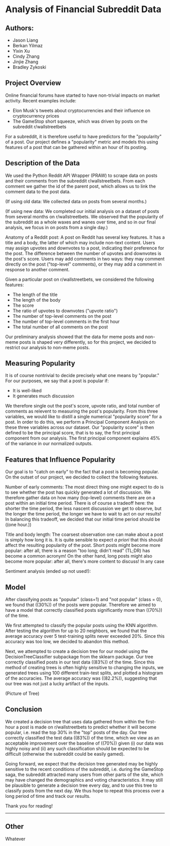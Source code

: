 # Analysis of Financial Subreddit Data

## Authors:
- Jason Liang
- Berkan Yilmaz
- Yixin Xu
- Cindy Zhang
- Jinjie Zhang
- Bradley Zykoski

## Project Overview
Online financial forums have started to have non-trivial impacts on market activity. Recent examples include:
- Elon Musk's tweets about cryptocurrencies and their influence on cryptocurrency prices
- The GameStop short squeeze, which was driven by posts on the subreddit r/wallstreetbets 

For a subreddit, it is therefore useful to have predictors for the "popularity" of a post. Our project defines a "popularity" metric and models this using features of a post that can be gathered within an hour of its posting.

## Description of the Data

We used the Python Reddit API Wrapper (PRAW) to scrape data on posts and their comments from the subreddit r/wallstreetbets. From each comment we gather the id of the parent post, which allows us to link the comment data to the post data.

(If using old data:
We collected data on posts from several months.)

(If using new data:
We completed our initial analysis on a dataset of posts from several months on r/wallstreetbets. 
We observed that the popularity of the subreddit as a whole waxes and wanes over time, and so in our final analysis, we focus in on posts from a single day.) 

Anatomy of a Reddit post:
A post on Reddit has several key features. It has a title and a body, the latter of which may include non-text content. Users may assign upvotes and downvotes to a post, indicating their preference for the post. The difference between the number of upvotes and downvotes is the post's score. Users may add comments in two ways: they may comment directly on the post ("top-level" comments), or they may add a comment in response to another comment.

Given a particular post on r/wallstreetbets, we considered the following features:
- The length of the title
- The length of the body
- The score
- The ratio of upvotes to downvotes ("upvote ratio")
- The number of top-level comments on the post
- The number of top-level comments in the first hour
- The total number of all comments on the post

Our preliminary analysis showed that the data for meme posts and non-meme posts is shaped very differently, so for this project, we decided to restrict our analysis to non-meme posts.

## Measuring Popularity

It is of course nontrivial to decide precisely what one means by "popular." For our purposes, we say that a post is popular if:
- It is well-liked
- It generates much discussion

We therefore single out the post's score, upvote ratio, and total number of comments as relevent to measuring the post's popularity. From this three variables, we would like to distill a single numerical "popularity score" for a post. In order to do this, we perform a Principal Component Analysis on these three variables across our dataset. Our "popularity score" is then defined to be the principal score, that is to say, the first principal component from our analysis. The first principal component explains 45% of the variance in our normalized outputs.


## Features that Influence Popularity

Our goal is to "catch on early" to the fact that a post is becoming popular. On the outset of our project, we decided to collect the following features.

Number of early comments:
The most direct thing one might expect to do is to see whether the post has quickly generated a lot of discussion. We therefore gather data on how many (top-level) comments there are on a post within an initial time period. There is of course a tradeoff here: the shorter the time period, the less nascent discussion we get to observe, but the longer the time period, the longer we have to wait to act on our results! In balancing this tradeoff, we decided that our initial time period should be ((one hour.))

Title and body length:
The coarsest observation one can make about a post is simply how long it is. It is quite sensible to expect <i>a priori</i> that this should affect the resulting popularity of the post. Short posts might become more popular: after all, there is a reason "too long; didn't read" (TL;DR) has become a common acronym! On the other hand, long posts might also become more popular: after all, there's more content to discuss! In any case


Sentiment analysis (ended up not used!):

## Model
After classifying posts as "popular" (class=1) and "not popular" (class = 0), we found that ((30%)) of the posts were popular. Therefore we aimed to have a model that correctly classified posts significantly more than ((70%)) of the time. 

We first attempted to classify the popular posts using the KNN algorithm. After testing the algorithm for up to 20 neighbors, we found that the average accuracy over 5 test-training splits never exceeded 20%. Since this accuracy was too low, we decided to abandon this method.

Next, we attempted to create a decision tree for our model using the DecisionTreeClassifier subpackage from the sklearn package. Our tree correctly classified posts in our test data ((83%)) of the time. Since this method of creating trees is often highly sensitive to changing the inputs, we generated trees using 100 different train-test splits, and plotted a histogram of the accuracies. The average accuracy was ((82.2%)), suggesting that our tree was not just a lucky artifact of the inputs.

(Picture of Tree)


## Conclusion

We created a decision tree that uses data gathered from within the first-hour a post is made on r/wallstreetbets to predict whether it will become popular, i.e. read the top 30% in the "top" posts of the day. Our tree correctly classified the test data ((83%)) of the time, which we view as an acceptable improvement over the baseline of ((70%)) given (i) our data was highly noisy and (ii) any such classification should be expected to be difficult (otherwise the subreddit could be easily gamed).

Going forward, we expect that the decision tree generated may be highly sensitive to the recent conditions of the subreddit, i.e. during the GameStop saga, the subreddit attracted many users from other parts of the site, which may have changed the demographics and voting characteristics. It may still be plausible to generate a decision tree every day, and to use this tree to classify posts from the next day. We thus hope to repeat this process over a long period of time and track our results.

Thank you for reading!


-----------------------------------------------------------
## Other

Whatever
